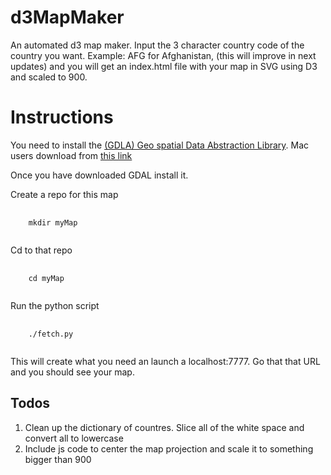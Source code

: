 d3MapMaker
==========

An automated d3 map maker. 
Input the 3 character country code of the country you want. Example: AFG for Afghanistan, (this will improve in next updates) and you will get an index.html file with your map in SVG using D3 and scaled to 900.


# Instructions
You need to install  the <a href="http://www.gdal.org/" target="_blank">(GDLA) Geo spatial Data Abstraction Library</a>. Mac users download from <a href="http://www.kyngchaos.com/software/frameworks" target="_blank">this link</a>

Once you have downloaded GDAL install it.

Create a repo for this map 

<pre>
  <code>
    mkdir myMap
  </code>
</pre>

Cd to that repo

<pre>
  <code>
    cd myMap
  </code>
</pre>

Run the python script

<pre>
  <code>
    ./fetch.py
  </code>
</pre>

This will create what you need an launch a localhost:7777. Go that that URL and you should see your map.

## Todos
<ol>
  <li>Clean up the dictionary of countres. Slice all of the white space and convert all to lowercase</li>
  <li>Include js code to center the map projection and scale it to something bigger than 900</li>
</ol>


  